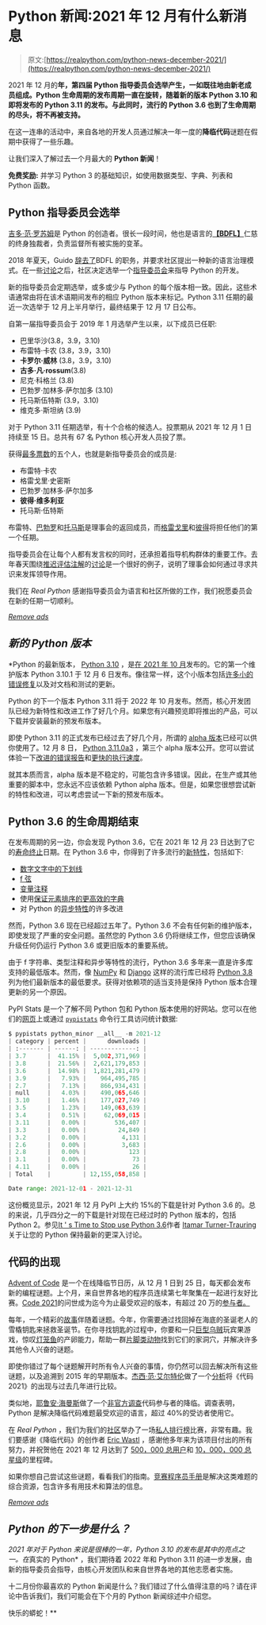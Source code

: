 # Python 新闻:2021 年 12 月有什么新消息

> 原文:[https://realpython.com/python-news-december-2021/](https://realpython.com/python-news-december-2021/)

2021 年 12 月的**年，第四届 Python **指导委员会**选举产生，一如既往地由新老成员组成。Python 生命周期的发布周期一直在旋转，随着新的版本 **Python 3.10** 和即将发布的 **Python 3.11** 的发布。与此同时，流行的 **Python 3.6** 也到了生命周期的尽头，将不再被支持。**

在这一连串的活动中，来自各地的开发人员通过解决一年一度的**降临代码**谜题在假期中获得了一些乐趣。

让我们深入了解过去一个月最大的 **Python 新闻**！

**免费奖励:** 并学习 Python 3 的基础知识，如使用数据类型、字典、列表和 Python 函数。

## Python 指导委员会选举

[吉多·范·罗苏姆](https://twitter.com/gvanrossum)是 Python 的创造者。很长一段时间，他也是语言的[**【BDFL】**](https://en.wikipedia.org/wiki/Benevolent_dictator_for_life)仁慈的终身独裁者，负责监督所有被实施的变革。

2018 年夏天，Guido [辞去了](https://mail.python.org/pipermail/python-committers/2018-July/005664.html)BDFL 的职务，并要求社区提出一种新的语言治理模式。在一些[讨论](https://www.python.org/dev/peps/pep-8000/)之后，社区决定选举一个[指导委员会](https://www.python.org/dev/peps/pep-0013/)来指导 Python 的开发。

新的指导委员会定期选举，或多或少与 Python 的每个版本相一致。因此，这些术语通常由将在该术语期间发布的相应 Python 版本来标记。Python 3.11 任期的最近一次选举于 12 月上半月举行，最终结果于 12 月 17 日公布。

自第一届指导委员会于 2019 年 1 月选举产生以来，以下成员已任职:

*   巴里华沙(3.8，3.9，3.10)
*   布雷特·卡农 (3.8，3.9，3.10)
*   **卡罗尔·威林** (3.8，3.9，3.10)
*   **古多·凡·rossum**(3.8)
*   尼克·科格兰 (3.8)
*   巴勃罗·加林多·萨尔加多 (3.10)
*   托马斯伍特斯 (3.9，3.10)
*   维克多·斯坦纳 (3.9)

对于 Python 3.11 任期选举，有十个合格的候选人。投票期从 2021 年 12 月 1 日持续至 15 日。总共有 67 名 Python 核心开发人员投了票。

获得[最多票数](https://www.python.org/dev/peps/pep-8103/#results)的五个人，也就是新指导委员会的成员是:

*   布雷特·卡农
*   格雷戈里·史密斯
*   巴勃罗·加林多·萨尔加多
*   **彼得·维多利亚**
*   托马斯·伍特斯

布雷特、[巴勃罗](https://twitter.com/pyblogsal)和[托马斯](https://twitter.com/yhg1s)是理事会的返回成员，而[格雷戈里](https://twitter.com/gpshead)和[彼得](https://twitter.com/EnCuKou)将担任他们的第一个任期。

指导委员会在让每个人都有发言权的同时，还承担着指导机构群体的重要工作。去年春天围绕[推迟评估注解](https://realpython.com/python37-new-features/#typing-enhancements)的[讨论](https://realpython.com/python-news-april-2021/#pep-563-pep-649-and-the-future-of-python-type-annotations)是一个很好的例子，说明了理事会如何通过寻求共识来发挥领导作用。

我们在 *Real Python* 感谢指导委员会为语言和社区所做的工作，我们祝愿委员会在新的任期一切顺利。

[*Remove ads*](/account/join/)

## *新的 Python 版本*

 *Python 的最新版本， [Python 3.10](https://realpython.com/python310-new-features/) ，是[在 2021 年 10 月](https://realpython.com/python-news-october-2021/#the-python-310-release)发布的。它的第一个维护版本 Python 3.10.1 于 12 月 6 日发布。像往常一样，这个小版本包括[许多小的](https://docs.python.org/3.10/whatsnew/changelog.html#python-3-10-1-final) [错误修复](https://realpython.com/python-bugfix-version/)以及对文档和测试的更新。

Python 的下一个版本 Python 3.11 将于 2022 年 10 月发布。然而，核心开发团队已经为新特性和改进工作了好几个月。如果您有兴趣预览即将推出的产品，可以下载并安装最新的预发布版本。

即使 Python 3.11 的正式发布已经过去了好几个月，所谓的 [alpha 版本](https://en.wikipedia.org/wiki/Software_release_life_cycle#Alpha)已经可以供你使用了。12 月 8 日， [Python 3.11.0a3](https://www.python.org/downloads/release/python-3110a3/) ，第三个 alpha 版本公开。您可以尝试体验一下[改进的错误报告](https://realpython.com/python-news-july-2021/#python-311-gets-enhanced-error-reporting)和[更快的执行速度](https://github.com/faster-cpython)。

就其本质而言，alpha 版本是不稳定的，可能包含许多错误。因此，在生产或其他重要的脚本中，您永远不应该依赖 Python alpha 版本。但是，如果您很想尝试新的特性和改进，可以考虑尝试一下新的预发布版本。

## Python 3.6 的生命周期结束

在发布周期的另一边，你会发现 Python 3.6，它在 2021 年 12 月 23 日达到了它的[寿命终止](https://endoflife.date/python)日期。在 Python 3.6 中，你得到了许多流行的[新特性](https://docs.python.org/3/whatsnew/3.6.html)，包括如下:

*   [数字文字中的下划线](https://realpython.com/python-numbers/#integers)
*   [f 弦](https://realpython.com/python-f-strings/)
*   [变量注释](https://realpython.com/python-type-checking/#variable-annotations)
*   使用[保证元素排序的更高效的字典](https://realpython.com/python-ordereddict/)
*   对 Python 的[异步特性](https://realpython.com/python-async-features/)的许多改进

然而，Python 3.6 现在已经超过五年了。Python 3.6 不会有任何新的维护版本，即使发现了严重的安全问题。虽然您的 Python 3.6 仍将继续工作，但您应该确保升级任何仍运行 Python 3.6 或更旧版本的重要系统。

由于 f 字符串、类型注释和异步等特性的流行，Python 3.6 多年来一直是许多库支持的最低版本。然而，像 [NumPy](https://pypi.org/project/numpy/1.22.0/) 和 [Django](https://pypi.org/project/Django/4.0/) 这样的流行库已经将 [Python 3.8](https://realpython.com/python38-new-features/) 列为他们最新版本的最低要求。获得对依赖项的适当支持是保持 Python 版本合理更新的另一个原因。

PyPI Stats 是一个了解不同 Python 包和 Python 版本使用的好网站。您可以在他们的[网页](https://pypistats.org/packages/__all__)上或通过 [`pypistats`](https://github.com/hugovk/pypistats) 命令行工具访问统计数据:

```py
$ pypistats python_minor __all__ -m 2021-12
| category | percent |      downloads |
| :------- | ------: | -------------: |
| 3.7      |  41.15% |  5,002,371,969 |
| 3.8      |  21.56% |  2,621,179,853 |
| 3.6      |  14.98% |  1,821,281,479 |
| 3.9      |   7.93% |    964,495,785 |
| 2.7      |   7.13% |    866,934,431 |
| null     |   4.03% |    490,065,646 |
| 3.10     |   1.46% |    177,027,749 |
| 3.5      |   1.23% |    149,063,639 |
| 3.4      |   0.51% |     62,069,015 |
| 3.11     |   0.00% |        536,407 |
| 3.3      |   0.00% |         24,849 |
| 3.2      |   0.00% |          4,131 |
| 2.6      |   0.00% |          3,683 |
| 2.8      |   0.00% |            123 |
| 3.1      |   0.00% |             73 |
| 4.11     |   0.00% |             26 |
| Total    |         | 12,155,058,858 |

Date range: 2021-12-01 - 2021-12-31
```

这份概览显示，2021 年 12 月 PyPI 上大约 15%的下载是针对 Python 3.6 的。总的来说，几乎四分之一的下载是针对现在已经过时的 Python 版本的，包括 Python 2。参见[It ' s Time to Stop use Python 3.6](https://pythonspeed.com/articles/stop-using-python-3.6/)作者 [Itamar Turner-Trauring](https://realpython.com/podcasts/rpp/24/) 关于让您的 Python 保持最新的更深入讨论。

## 代码的出现

[Advent of Code](https://realpython.com/python-advent-of-code/) 是一个在线降临节日历，从 12 月 1 日到 25 日，每天都会发布新的编程谜题。上个月，来自世界各地的程序员连续第七年聚集在一起进行友好比赛。[Code 2021](https://adventofcode.com/2021/)的问世成为迄今为止最受欢迎的版本，有超过 20 万的[参与者。](https://twitter.com/ericwastl/status/1470928270854078465)

每年，一个精彩的[故事](https://www.webtoons.com/en/challenge/advent-of-code-2021/intro/viewer?title_no=713188&episode_no=1)伴随着谜题。今年，你需要通过找回掉在海底的圣诞老人的雪橇钥匙来拯救圣诞节。在你寻找钥匙的过程中，你要和一只[巨型乌贼](https://adventofcode.com/2021/day/4)玩宾果游戏，惊叹[灯笼鱼](https://adventofcode.com/2021/day/6)的产卵能力，帮助一群[片脚类动物](https://adventofcode.com/2021/day/23)找到它们的家洞穴，并解决许多其他令人兴奋的谜题。

即使你错过了每个谜题解开时所有令人兴奋的事情，你仍然可以回去解决所有这些谜题，以及追溯到 2015 年的早期版本。[杰西·范·艾尔特伦](https://www.linkedin.com/in/jessevanelteren/)做了一个[分析](https://jvanelteren.github.io/blog/2022/01/02/analysis_aoc_stats.html)将《代码 2021》的出现与过去几年进行比较。

类似地，[耶鲁安·海曼斯](https://twitter.com/jeroenheijmans)做了一个[非官方调查](https://jeroenheijmans.github.io/advent-of-code-surveys/)代码参与者的降临。调查表明，Python 是解决降临代码难题最受欢迎的语言，超过 40%的受访者使用它。

在 *Real Python* ，我们为我们的[社区](https://realpython.com/community/)举办了一场[私人排行榜](https://realpython.com/python-advent-of-code/#how-to-participate-in-advent-of-code)比赛，非常有趣。我们要感谢《降临代码》的创作者 [Eric Wastl](https://realpython.com/interview-eric-wastl/) ，感谢他多年来为该项目付出的所有努力，并祝贺他在 2021 年 12 月达到了 [500，000 总用户](https://twitter.com/ericwastl/status/1469040666118438919)和 [10，000，000 总星级](https://twitter.com/ericwastl/status/1474765035071315968)的里程碑。

如果你想自己尝试这些谜题，看看我们的指南。[竞赛程序员手册](https://github.com/pllk/cphb/)是解决这类难题的综合资源，包含许多有用技术和算法的信息。

[*Remove ads*](/account/join/)

## *Python 的下一步是什么？*

 *2021 年对于 Python 来说是很棒的一年，Python 3.10 的发布是其中的亮点之一。在*真实的 Python* ，我们期待着 2022 年和 Python 3.11 的进一步发展，由新的指导委员会指导，由核心开发团队和来自世界各地的其他志愿者实施。

十二月份你最喜欢的 Python 新闻是什么？我们错过了什么值得注意的吗？请在评论中告诉我们，我们可能会在下个月的 Python 新闻综述中介绍您。

快乐的蟒蛇！**